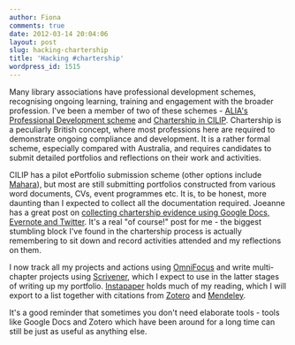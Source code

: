 ```yaml
---
author: Fiona
comments: true
date: 2012-03-14 20:04:06
layout: post
slug: hacking-chartership
title: 'Hacking #chartership'
wordpress_id: 1515
---
```


Many library associations have professional development schemes, recognising ongoing learning, training and engagement with the broader profession. I've been a member of two of these schemes - [ALIA's Professional Development scheme](http://www.alia.org.au/education/pd/#PDScheme) and [Chartership in CILIP](http://www.cilip.org.uk/jobs-careers/qualifications/cilip-qualifications/chartership/pages/chartershipintro.aspx). Chartership is a peculiarly British concept, where most professions here are required to demonstrate ongoing compliance and development. It is a rather formal scheme, especially compared with Australia, and requires candidates to submit detailed portfolios and reflections on their work and activities.

CILIP has a pilot ePortfolio submission scheme (other options include [Mahara](https://mahara.org/)), but most are still submitting portfolios constructed from various word documents, CVs, event programmes etc. It is, to be honest, more daunting than I expected to collect all the documentation required. Joeanne has a great post on [collecting chartership evidence using Google Docs, Evernote and Twitter](http://www.joeyanne.co.uk/2012/03/14/collecting-chartership-evidence-using-a-google-form/). It's a real "of course!" post for me - the biggest stumbling block I've found in the chartership process is actually remembering to sit down and record activities attended and my reflections on them.

I now track all my projects and actions using [OmniFocus](http://www.omnigroup.com/products/omnifocus/) and write multi-chapter projects using [Scrivener](http://www.literatureandlatte.com/scrivener.php), which I expect to use in the latter stages of writing up my portfolio. [Instapaper](http://www.instapaper.com/) holds much of my reading, which I will export to a list together with citations from [Zotero](http://www.zotero.org/) and [Mendeley](http://www.mendeley.com/).

It's a good reminder that sometimes you don't need elaborate tools - tools like Google Docs and Zotero which have been around for a long time can still be just as useful as anything else.
